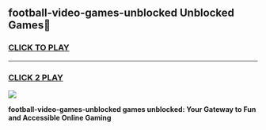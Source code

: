 
## football-video-games-unblocked Unblocked Games👋
<h3>
<a href="https://news.freeplayer.one?title=football-video-games-unblocked&ref=16F">CLICK TO PLAY</a></h3>
<hr>

<h3>
<a href="https://news.freeplayer.one?title=football-video-games-unblocked&ref=16F">CLICK 2 PLAY</a>
  
</h3>

<a href="https://news.freeplayer.one?title=football-video-games-unblocked&ref=16F/"><img src="https://clearcache.store/games.png"></a>


**football-video-games-unblocked games unblocked: Your Gateway to Fun and Accessible Online Gaming**
